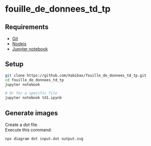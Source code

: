 # fouille_de_donnees_td_tp

## Requirements

* [Git](https://git-scm.com/)
* [Nodejs](https://nodejs.org/en/)
* [Jupyter notebook](https://jupyter.org/)

## Setup

```bash
git clone https://github.com/Xabibax/fouille_de_donnees_td_tp.git
cd fouille_de_donnees_td_tp
jupyter notebook

# Or for a specific file
jupyter notebook td1.ipynb 
```

## Generate images

Create a dot file.  
Execute this command:

```bash
npx diagram dot input.dot output.svg
```